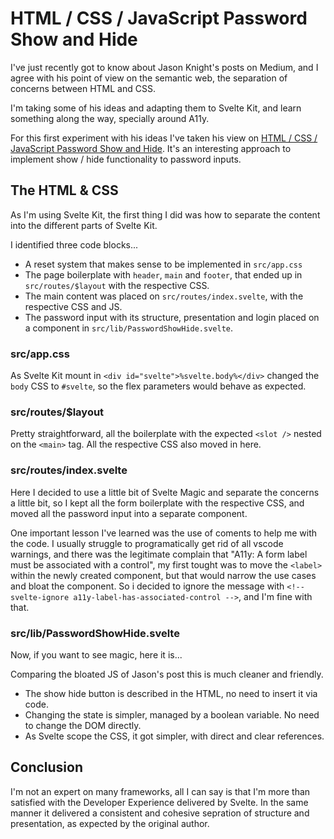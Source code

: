 # HTML / CSS / JavaScript Password Show and Hide

I've just recently got to know about Jason Knight's posts on Medium, and I agree with his point of view on the semantic web, the separation of concerns between HTML and CSS.

I'm taking some of his ideas and adapting them to Svelte Kit, and learn something along the way, specially around A11y.

For this first experiment with his ideas I've taken his view on [HTML / CSS / JavaScript Password Show and Hide](https://levelup.gitconnected.com/html-css-javascript-password-show-and-hide-7c3e3a473baf). It's an interesting approach to implement show / hide functionality to password inputs.

## The HTML & CSS

As I'm using Svelte Kit, the first thing I did was how to separate the content into the different parts of Svelte Kit.

I identified three code blocks...

- A reset system that makes sense to be implemented in `src/app.css`
- The page boilerplate with `header`, `main` and `footer`, that ended up in `src/routes/$layout` with the respective CSS.
- The main content was placed on `src/routes/index.svelte`, with the respective CSS and JS.
- The password input with its structure, presentation and login placed on a component in `src/lib/PasswordShowHide.svelte`.

### src/app.css

As Svelte Kit mount in `<div id="svelte">%svelte.body%</div>` changed the `body` CSS to `#svelte`, so the flex parameters would behave as expected.

### src/routes/$layout

Pretty straightforward, all the boilerplate with the expected `<slot />` nested on the `<main>` tag. All the respective CSS also moved in here.

### src/routes/index.svelte

Here I decided to use a little bit of Svelte Magic and separate the concerns a little bit, so I kept all the form boilerplate with the respective CSS, and moved all the password input into a separate component.

One important lesson I've learned was the use of coments to help me with the code. I usually struggle to programatically get rid of all vscode warnings, and there was the legitimate complain that "A11y: A form label must be associated with a control", my first tought was to move the `<label>` within the newly created component, but that would narrow the use cases and bloat the component. So i decided to ignore the message with `<!-- svelte-ignore a11y-label-has-associated-control -->`, and I'm fine with that.

### src/lib/PasswordShowHide.svelte

Now, if you want to see magic, here it is...

Comparing the bloated JS of Jason's post this is much cleaner and friendly.

- The show hide button is described in the HTML, no need to insert it via code.
- Changing the state is simpler, managed by a boolean variable. No need to change the DOM directly.
- As Svelte scope the CSS, it got simpler, with direct and clear references.

## Conclusion

I'm not an expert on many frameworks, all I can say is that I'm more than satisfied with the Developer Experience delivered by Svelte. In the same manner it delivered a consistent and cohesive sepration of structure and presentation, as expected by the original author.
